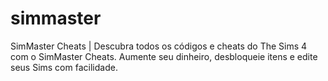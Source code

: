 # simmaster
SimMaster Cheats | Descubra todos os códigos e cheats do The Sims 4 com o SimMaster Cheats. Aumente seu dinheiro, desbloqueie itens e edite seus Sims com facilidade.
